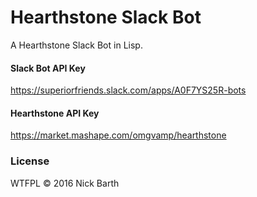 # Hearthstone Slack Bot

A Hearthstone Slack Bot in Lisp.

#### Slack Bot API Key
https://superiorfriends.slack.com/apps/A0F7YS25R-bots

#### Hearthstone API Key
https://market.mashape.com/omgvamp/hearthstone

### License
WTFPL &copy; 2016 Nick Barth
